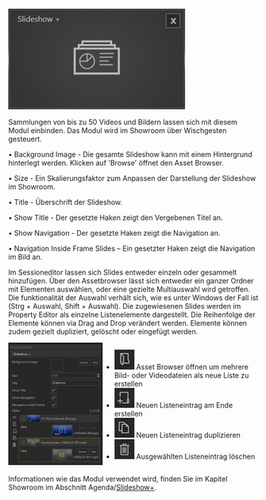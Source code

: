 ![SlideShowModul](../img/Manager/Module/Slideshowplus_Module.PNG) 

Sammlungen von bis zu 50 Videos und Bildern lassen sich mit diesem Modul einbinden.
Das Modul wird im Showroom über Wischgesten gesteuert.




•    Background Image - Die gesamte Slideshow kann mit einem Hintergrund hinterlegt werden. Klicken auf 'Browse' öffnet den Asset Browser. 



•    Size - Ein Skalierungsfaktor zum Anpassen der Darstellung der Slideshow im Showroom. 



•    Title - Überschrift der Slideshow.



•    Show Title - Der gesetzte Haken zeigt den Vergebenen Titel an.



•    Show Navigation - Der gesetzte Haken zeigt die Navigation an. 



•    Navigation Inside Frame Slides – Ein gesetzter Haken zeigt die Navigation im Bild an. 


Im Sessioneditor lassen sich Slides entweder einzeln oder gesammelt hinzufügen. Über den Assetbrowser lässt sich entweder ein ganzer Ordner mit Elementen auswählen, oder eine gezielte Multiauswahl wird getroffen. Die funktionalität der Auswahl verhält sich, wie es unter Windows der Fall ist (Strg + Auswahl, Shift + Auswahl).
Die zugewiesenen Slides werden im Property Editor als einzelne Listenelemente dargestellt. Die Reihenfolge der Elemente können via Drag and Drop verändert werden. Elemente können zudem gezielt dupliziert, gelöscht oder eingefügt werden.

<div style="display: flex; justify-content: space-between;">

<div>
        <img src="../img/Manager/Module/Slideshowplus_PropertyEditor.PNG" />
</div>

<ul>
    <li><div><img src="../img/Manager/Module/Storyboardplus_Icon_Folder.PNG" /> Asset Browser öffnen um mehrere Bild- oder Videodateien als neue Liste zu erstellen</div> </li>
    <li><div>
        <img src="../img/Manager/Module/Storyboardplus_Icon_New.PNG"/> Neuen Listeneintrag am Ende erstellen
    </div></li>
    <li><div><img src="../img/Manager/Module/Storyboardplus_Icon_Duplicate.PNG"/> Neuen Listeneintrag duplizieren</div></li>
    <li><div><img src="../img/Manager/Module/Storyboardplus_Icon_Delete.PNG"/> Ausgewählten Listeneintrag löschen</div></li>
</ul>


</div>

Informationen wie das Modul verwendet wird, finden Sie im Kapitel Showroom im Abschnitt Agenda/[Slideshow+](../../agendaalternate/#slideshow).

